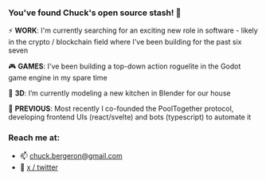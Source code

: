 ### You've found Chuck's open source stash! 👋

⚡ **WORK**: I'm currently searching for an exciting new role in software - likely in the crypto / blockchain field where I've been building for the past six seven

🎮 **GAMES**: I've been building a top-down action roguelite in the Godot game engine in my spare time

🌱 **3D**: I’m currently modeling a new kitchen in Blender for our house

🌱 **PREVIOUS**: Most recently I co-founded the PoolTogether protocol, developing frontend UIs (react/svelte) and bots (typescript) to automate it

### Reach me at:

- 📫 [chuck.bergeron@gmail.com](mailto:chuck.bergeron@gmail.com)
- 💬 [x / twitter](https://x.com/chuckbergeron)
